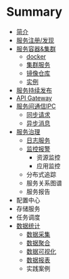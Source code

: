 # Summary

* [简介](README.md)
* [服务注册/发现](consul.md)
* [服务容器&集群](docker.md)
  * [docker](docker/docker.md)
  * [集群服务](docker/swarm.md)
  * [镜像仓库](docker/dockerhub.md)
  * [实例](docker/example.md)
* [服务持续发布](deploy.md)
* [API Gateway](api-gateway.md)
* [服务间通信IPC](ipc.md)
  * [同步请求](ipc/rest.md)
  * [异步消息](ipc/mq.md)
* [服务治理](服务治理.md)
  * [日志服务](log/日志服务.md)
  * [监控报警](log/监控报警.md)
    * 资源监控
    * 应用监控
  * 分布式追踪
  * 服务关系图谱
  * 服务报告
* 配置中心
* 存储服务
* 任务调度
* [数据统计](数据统计.md)
  * [数据采集](stat/数据采集.md)
  * [数据聚合](stat/数据聚合.md)
  * [数据可视化](stat/数据可视化.md)
  * [数据报表](stat/数据报表.md)
  * 实践案例

